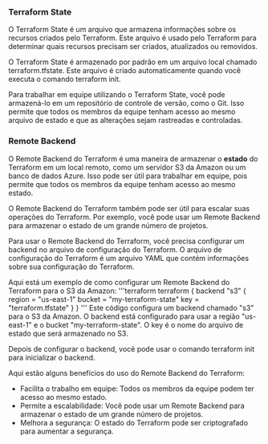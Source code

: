 ### Terraform State


O Terraform State é um arquivo que armazena informações sobre os recursos criados pelo Terraform. Este arquivo é usado pelo Terraform para determinar quais recursos precisam ser criados, atualizados ou removidos.

O Terraform State é armazenado por padrão em um arquivo local chamado terraform.tfstate. Este arquivo é criado automaticamente quando você executa o comando terraform init.

Para trabalhar em equipe utilizando o Terraform State, você pode armazená-lo em um repositório de controle de versão, como o Git. Isso permite que todos os membros da equipe tenham acesso ao mesmo arquivo de estado e que as alterações sejam rastreadas e controladas.

### Remote Backend

O Remote Backend do Terraform é uma maneira de armazenar o **estado** do Terraform em um local remoto, como um servidor S3 da Amazon ou um banco de dados Azure. Isso pode ser útil para trabalhar em equipe, pois permite que todos os membros da equipe tenham acesso ao mesmo estado.

O Remote Backend do Terraform também pode ser útil para escalar suas operações do Terraform. Por exemplo, você pode usar um Remote Backend para armazenar o estado de um grande número de projetos.

Para usar o Remote Backend do Terraform, você precisa configurar um backend no arquivo de configuração do Terraform. O arquivo de configuração do Terraform é um arquivo YAML que contém informações sobre sua configuração do Terraform.

Aqui está um exemplo de como configurar um Remote Backend do Terraform para o S3 da Amazon:
'''terraform
terraform {
  backend "s3" {
    region = "us-east-1"
    bucket = "my-terraform-state"
    key = "terraform.tfstate"
  }
}
'''
Este código configura um backend chamado "s3" para o S3 da Amazon. O backend está configurado para usar a região "us-east-1" e o bucket "my-terraform-state". O key é o nome do arquivo de estado que será armazenado no S3.

Depois de configurar o backend, você pode usar o comando terraform init para inicializar o backend.

Aqui estão alguns benefícios do uso do Remote Backend do Terraform:

- Facilita o trabalho em equipe: Todos os membros da equipe podem ter acesso ao mesmo estado.
- Permite a escalabilidade: Você pode usar um Remote Backend para armazenar o estado de um grande número de projetos.
- Melhora a segurança: O estado do Terraform pode ser criptografado para aumentar a segurança.

